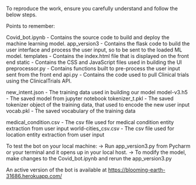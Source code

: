 To reproduce the work, ensure you carefully understand and follow the below steps.

Points to remember:

Covid_bot.ipynb -  Contains the source code to build and deploy the machine learning model.
app_version3 - Contains the flask code to build the user interface and process the user input, so to be sent to the loaded ML model.
templates - Contains the index.html file that is displayed on the front end
static - Contains the CSS and JavaScript files used in building the UI
preprocessor.py - Contains functions built to pre-process the user input sent from the front end
api.py -  Contains the code used to pull Clinical trials using the ClinicalTrials API.

new_intent.json - The training data used in building our model
model-v3.h5 - The saved model from jupyter notebook
tokenizer_t.pkl - The saved tokenizer object of the training data, that used to encode the new user input
vocab.pkl - The saved vocabulary of the training data

medical_condition.csv - The csv file used for medical condition entity extraction from user input
world-cities_csv.csv - The csv file used for location entity extraction from user input


To test the bot on your local machine: 
-> Run app_version3.py from Pycharm or your terminal and it opens up in your local host.
-> To modify the model, make changes to the Covid_bot.ipynb and rerun the app_version3.py

An active version of the bot is available at 
https://blooming-earth-31686.herokuapp.com/

